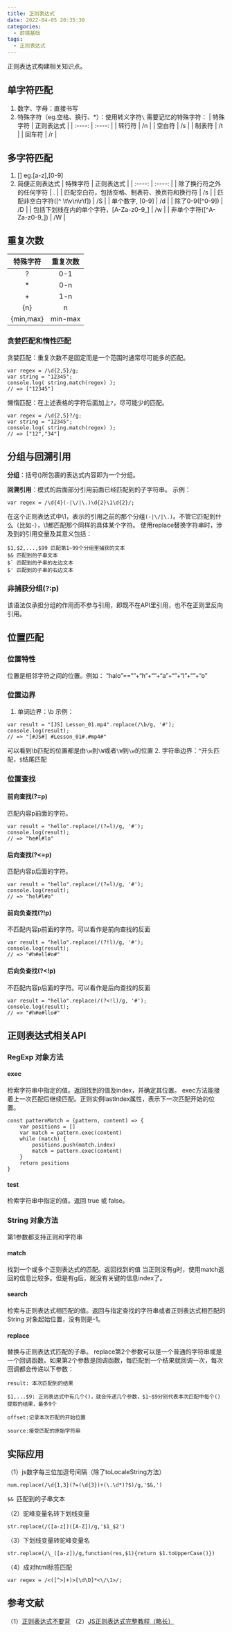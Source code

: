 ```yaml
---
title: 正则表达式
date: 2022-04-05 20:35:30
categories:
  - 前端基础
tags:
  - 正则表达式
---
```

正则表达式构建相关知识点。
<!-- more --> 
<!-- toc -->

## 单字符匹配
1. 数字、字母：直接书写
2. 特殊字符（eg.空格、换行、*）：使用转义字符`\`
需要记忆的特殊字符：
| 特殊字符 | 正则表达式 |
| :----: | :----: |
| 转行符 | /n | 
| 空白符 | /s | 
| 制表符 | /t | 
| 回车符 | /r | 

## 多字符匹配
1. [] eg.[a-z],[0-9]
2. 简便正则表达式
| 特殊字符 | 正则表达式 |
| :----: | :----: |
| 除了换行符之外的任何字符 | . | 
| 匹配空白符，包括空格、制表符、换页符和换行符 | /s | 
| 匹配非空白字符([^ \t\v\n\r\f]) | /S | 
| 单个数字, [0-9] | /d | 
| 除了0-9([^0-9]) | /D | 
| 包括下划线在内的单个字符，[A-Za-z0-9_] | /w | 
| 非单个字符([^A-Za-z0-9_]) | /W | 

## 重复次数
| 特殊字符 | 重复次数 |
| :----: | :----: |
| ? | 0-1 | 
| * | 0-n | 
| + | 1-n | 
| {n} | n | 
| {min,max} | min-max | 

### 贪婪匹配和惰性匹配
贪婪匹配：重复次数不是固定而是一个范围时通常尽可能多的匹配。
````
var regex = /\d{2,5}/g;
var string = "12345";
console.log( string.match(regex) ); 
// => ["12345"]
````

懒惰匹配：在上述表格的字符后面加上`?`，尽可能少的匹配。
````
var regex = /\d{2,5}?/g;
var string = "12345";
console.log( string.match(regex) ); 
// => ["12","34"]
````
## 分组与回溯引用
**分组**：括号()所包裹的表达式内容即为一个分组。

**回溯引用**：模式的后面部分引用前面已经匹配到的子字符串。
示例：
````
var regex = /\d{4}(-|\/|\.)\d{2}\1\d{2}/;
````
在这个正则表达式中\1，表示的引用之前的那个分组`(-|\/|\.)`。不管它匹配到什么（比如-），\1都匹配那个同样的具体某个字符。
使用replace替换字符串时，涉及到的引用变量及其意义包括：
````
$1,$2,...,$99 匹配第1~99个分组里捕获的文本
$& 匹配到的子串文本
$` 匹配到的子串的左边文本
$' 匹配到的子串的右边文本
````
### 非捕获分组(?:p)
该语法仅承担分组的作用而不参与引用，即既不在API里引用，也不在正则里反向引用。
## 位置匹配
### 位置特性
位置是相邻字符之间的位置。例如：
“halo”==“”+“h”+“”+“a”+“”+“l”+“”+“o”
### 位置边界
1. 单词边界：\b
示例：
````
var result = "[JS] Lesson_01.mp4".replace(/\b/g, '#');
console.log(result); 
// => "[#JS#] #Lesson_01#.#mp4#"
````
可以看到\b匹配的位置都是由`\w`到`\W`或者`\W`到`\w`的位置
2. 字符串边界：`^`开头匹配，`$`结尾匹配
### 位置查找
#### 前向查找(?=p)
匹配内容p前面的字符。
````
var result = "hello".replace(/(?=l)/g, '#');
console.log(result); 
// => "he#l#lo"
````
#### 后向查找(?<=p)
匹配内容p后面的字符。
````
var result = "hello".replace(/(?=l)/g, '#');
console.log(result); 
// => "hel#l#o"
````
#### 前向负查找(?!p)
不匹配内容p前面的字符。可以看作是前向查找的反面
````
var result = "hello".replace(/(?!l)/g, '#');
console.log(result); 
// => "#h#ell#o#"
````
#### 后向负查找(?<!p)
不匹配内容p后面的字符。可以看作是后向查找的反面
````
var result = "hello".replace(/(?<!l)/g, '#');
console.log(result); 
// => "#h#e#llo#"
````
## 正则表达式相关API
### RegExp 对象方法
#### exec
检索字符串中指定的值。返回找到的值及index，并确定其位置。
exec方法能接着上一次匹配后继续匹配。正则实例lastIndex属性，表示下一次匹配开始的位置。
```
const patternMatch = (pattern, content) => {
    var positions = []
    var match = pattern.exec(content)
    while (match) {
        positions.push(match.index)
        match = pattern.exec(content)
    }
    return positions
}
```
#### test
检索字符串中指定的值。返回 true 或 false。
### String 对象方法
第1参数都支持正则和字符串
#### match
找到一个或多个正则表达式的匹配。返回找到的值
当正则没有g时，使用match返回的信息比较多。但是有g后，就没有关键的信息index了。
#### search
检索与正则表达式相匹配的值。返回与指定查找的字符串或者正则表达式相匹配的 String 对象起始位置，没有则是-1。
#### replace
替换与正则表达式匹配的子串。
replace第2个参数可以是一个普通的字符串或是一个回调函数。如果第2个参数是回调函数，每匹配到一个结果就回调一次，每次回调都会传递以下参数：
```
result: 本次匹配到的结果

$1,...$9: 正则表达式中有几个()，就会传递几个参数，$1~$9分别代表本次匹配中每个()提取的结果，最多9个

offset:记录本次匹配的开始位置

source:接受匹配的原始字符串
```

## 实际应用
（1）js数字每三位加逗号间隔（除了toLocaleString方法）
```
num.replace(/\d{1,3}(?=(\d{3})+(\.\d*)?$)/g,'$&,')
```
`$& `匹配到的子串文本

（2）驼峰变量名转下划线变量
```
str.replace(/([a-z])([A-Z])/g,'$1_$2')
```
（3）下划线变量转驼峰变量名
```
str.replace(/\_([a-z])/g,function(res,$1){return $1.toUpperCase()})
```
（4）成对html标签匹配
```
var regex = /<([^>]+)>[\d\D]*<\/\1>/;
```

## 参考文献
（1）[正则表达式不要背](https://juejin.cn/post/6844903845227659271#heading-0)
（2）[JS正则表达式完整教程（略长）](https://juejin.cn/post/6844903487155732494#heading-38)